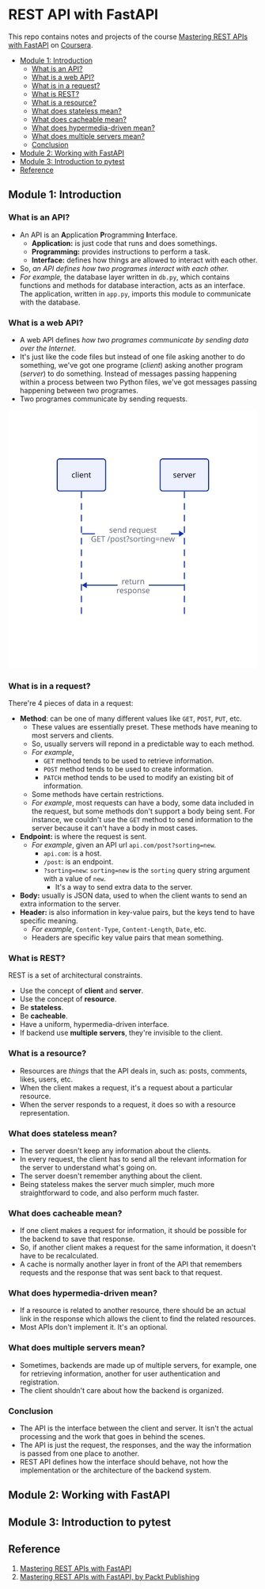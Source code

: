 # REST API with FastAPI <!-- omit in toc -->

This repo contains notes and projects of the course [Mastering REST APIs with FastAPI](https://www.coursera.org/learn/packt-mastering-rest-apis-with-fastapi-1xeea/home) on [Coursera](https://www.coursera.org).

- [Module 1: Introduction](#module-1-introduction)
  - [What is an API?](#what-is-an-api)
  - [What is a web API?](#what-is-a-web-api)
  - [What is in a request?](#what-is-in-a-request)
  - [What is REST?](#what-is-rest)
  - [What is a resource?](#what-is-a-resource)
  - [What does stateless mean?](#what-does-stateless-mean)
  - [What does cacheable mean?](#what-does-cacheable-mean)
  - [What does hypermedia-driven mean?](#what-does-hypermedia-driven-mean)
  - [What does multiple servers mean?](#what-does-multiple-servers-mean)
  - [Conclusion](#conclusion)
- [Module 2: Working with FastAPI](#module-2-working-with-fastapi)
- [Module 3: Introduction to pytest](#module-3-introduction-to-pytest)
- [Reference](#reference)


## Module 1: Introduction

### What is an API?

- An API is an **A**pplication **P**rogramming **I**nterface.
  - **Application:** is just code that runs and does somethings.
  - **Programming:** provides instructions to perform a task.
  - **Interface:** defines how things are allowed to interact with each other.
- So, *an API defines how two programes interact with each other.*
- *For example,* the database layer written in `db.py`, which contains functions and methods for database interaction, acts as an interface. The application, written in `app.py`, imports this module to communicate with the database.

### What is a web API?

- A web API defines *how two programes communicate by sending data over the Internet*.
- It's just like the code files but instead of one file asking another to do something, we've got one programe (*client*) asking another program (*server*) to do something. Instead of messages passing happening within a process between two Python files, we've got messages passing happening between two programes.
- Two programes communicate by sending requests.

![API communication](images/api_communication.svg)

### What is in a request?

There're 4 pieces of data in a request:
- **Method**: can be one of many different values like `GET`, `POST`, `PUT`, etc.
  - These values are essentially preset. These methods have meaning to most servers and clients.
  - So, usually servers will repond in a predictable way to each method.
  - *For example*,
    - `GET` method tends to be used to retrieve information.
    - `POST` method tends to be used to create information.
    - `PATCH` method tends to be used to modify an existing bit of information.
  - Some methods have certain restrictions.
  - *For example*, most requests can have a body, some data included in the request, but some methods don't support a body being sent. For instance, we couldn't use the `GET` method to send information to the server because it can't have a body in most cases.
- **Endpoint:** is where the request is sent.
  - *For example*, given an API url `api.com/post?sorting=new`.
    - `api.com`: is a host.
    - `/post`: is an endpoint.
    - `?sorting=new`: `sorting=new` is the `sorting` query string argument with a value of `new`.
      - It's a way to send extra data to the server.
- **Body:** usually is JSON data, used to when the client wants to send an extra information to the server.
- **Header:** is also information in key-value pairs, but the keys tend to have specific meaning.
  - *For example*, `Content-Type`, `Content-Length`, `Date`, etc.
  - Headers are specific key value pairs that mean something.

### What is REST?

REST is a set of architectural constraints.
- Use the concept of **client** and **server**.
- Use the concept of **resource**.
- Be **stateless**.
- Be **cacheable**.
- Have a uniform, hypermedia-driven interface.
- If backend use **multiple servers**, they're invisible to the client.

### What is a resource?

- Resources are *things* that the API deals in, such as: posts, comments, likes, users, etc.
- When the client makes a request, it's a request about a particular resource.
- When the server responds to a request, it does so with a resource representation.

### What does stateless mean?

- The server doesn't keep any information about the clients.
- In every request, the client has to send all the relevant information for the server to understand what's going on.
- The server doesn't remember anything about the client.
- Being stateless makes the server much simpler, much more straightforward to code, and also perform much faster.

### What does cacheable mean?

- If one client makes a request for information, it should be possible for the backend to save that response.
- So, if another client makes a request for the same information, it doesn't have to be recalculated.
- A cache is normally another layer in front of the API that remembers requests and the response that was sent back to that request.

### What does hypermedia-driven mean?

- If a resource is related to another resource, there should be an actual link in the response which allows the client to find the related resources.
- Most APIs don't implement it. It's an optional.

### What does multiple servers mean?

- Sometimes, backends are made up of multiple servers, for example, one for retrieving information, another for user authentication and registration.
- The client shouldn't care about how the backend is organized.

### Conclusion

- The API is the interface between the client and server. It isn't the actual processing and the work that goes in behind the scenes.
- The API is just the request, the responses, and the way the information is passed from one place to another.
- REST API defines how the interface should behave, not how the implementation or the architecture of the backend system.

## Module 2: Working with FastAPI

## Module 3: Introduction to pytest

## Reference

1. [Mastering REST APIs with FastAPI](https://www.coursera.org/learn/packt-mastering-rest-apis-with-fastapi-1xeea/)
2. [Mastering REST APIs with FastAPI, by Packt Publishing](https://github.com/vuanhtuan1012/Mastering-REST-APIs-with-FastAPI)
